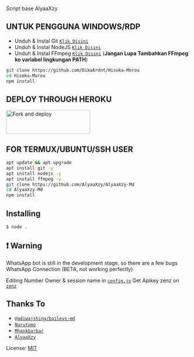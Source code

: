 Script base AlyaaXzy

## UNTUK PENGGUNA WINDOWS/RDP

* Unduh & Instal Git [`Klik Disini`](https://git-scm.com/downloads)
* Unduh & Instal NodeJS [`Klik Disini`](https://nodejs.org/en/download)
* Unduh & Instal FFmpeg [`Klik Disini`](https://ffmpeg.org/download.html) (**Jangan Lupa Tambahkan FFmpeg ke variabel lingkungan PATH**)


```bash
git clone https://github.com/DikaArdnt/Hisoka-Morou
cd Hisoka-Morou
npm install
```
## DEPLOY THROUGH HEROKU

<a href="https://heroku.com/deploy?template=https://github.com/teamriders098/AlyaaXzy-Md/"><img align="center" src="https://github.com/Jetus-hack/Anya-pika-MD-v2/blob/Master/HomeScreen/AnyaPikaButtonHeroku.jpg" alt="Fork and deploy" height="65" width="230" /></a>
</div>

## FOR TERMUX/UBUNTU/SSH USER

```bash
apt update && apt upgrade
apt install git -y
apt install nodejs -y
apt install ffmpeg -y
git clone https://github.com/AlyaaXzy/AlyaaXzy-Md
cd AlyaaXzy-Md
npm install
```

## Installing
```bash
$ node .
```

## ❗ Warning
WhatsApp bot is still in the development stage, so there are a few bugs
WhatsApp Connection (BETA, not working perfectly)

Editing Number Owner & session name in [`config.js`](https://github.com/DikaArdnt/Hisoka-Morou/blob/master/config.js)
Get Apikey zenz on [`zenz`](https://zenzapi.xyz/dashboard)


## Thanks To
* [`@adiwajshing/baileys-md`](https://github.com/adiwajshing/baileys/tree/multi-device)
* [`Nurutomo`](https://github.com/Nurutomo)
* [`Mhankbarbar`](https://github.com/MhankBarBar)
* [`AlyaaXzy`](https://github.com/AlyaaXzy/AlyaaXzy-Md)

License: [MIT](https://en.wikipedia.org/wiki/MIT_License)
